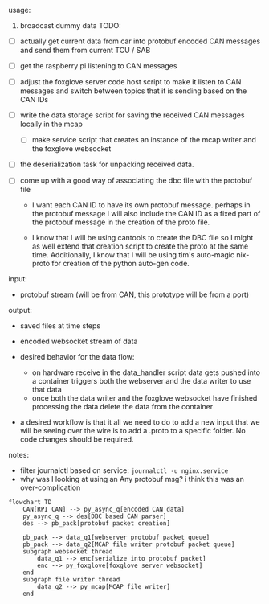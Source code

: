 usage: 
1. broadcast dummy data
TODO:

- [ ] actually get current data from car into protobuf encoded CAN messages and send them from current TCU / SAB

- [ ] get the raspberry pi listening to CAN messages

- [ ] adjust the foxglove server code host script to make it listen to CAN messages and switch between topics that it is sending based on the CAN IDs

- [ ] write the data storage script for saving the received CAN messages locally in the mcap 
    - [ ]  make service script that creates an instance of the mcap writer and the foxglove websocket


- [ ] the deserialization task for unpacking received data.

- [ ] come up with a good way of associating the dbc file with the protobuf file

    - I want each CAN ID to have its own protobuf message. perhaps in the protobuf message I will also include the CAN ID as a fixed part of the protobuf message in the creation of the proto file.
       
    - I know that I will be using cantools to create the DBC file so I might as well extend that creation script to create the proto at the same time. Additionally, I know that I will be using tim's auto-magic nix-proto for creation of the python auto-gen code.

input: 
- protobuf stream (will be from CAN, this prototype will be from a port)

output: 
- saved files at time steps
- encoded websocket stream of data

- desired behavior for the data flow:
    - on hardware receive in the data_handler script data gets pushed into a container triggers both the webserver and the data writer to use that data
    - once both the data writer and the foxglove websocket have finished processing the data delete the data from the container

- a desired workflow is that it all we need to do to add a new input that we will be seeing over the wire is to add a .proto to a specific folder. No code changes should be required.

notes:
- filter journalctl based on service: `journalctl -u nginx.service`
- why was I looking at using an Any protobuf msg? i think this was an over-complication

```mermaid
flowchart TD
    CAN[RPI CAN] --> py_async_q[encoded CAN data]
    py_async_q --> des[DBC based CAN parser] 
    des --> pb_pack[protobuf packet creation]
    
    pb_pack --> data_q1[webserver protobuf packet queue]
    pb_pack --> data_q2[MCAP file writer protobuf packet queue]
    subgraph websocket thread
        data_q1 --> enc[serialize into protobuf packet]
        enc --> py_foxglove[foxglove server websocket]
    end
    subgraph file writer thread
        data_q2 --> py_mcap[MCAP file writer]
    end
```